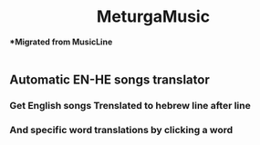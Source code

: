 <!-- markdownlint-disable-next-line -->

<h1 align="center">MeturgaMusic</h1>
<b align="center">*Migrated from MusicLine</b>

<br>
<br>

## Automatic EN-HE songs translator              
 ### Get English songs Trenslated to hebrew line after line
 ### And specific word translations by clicking a word
